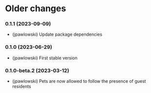 # Older changes
### 0.1.1 (2023-09-09)

-   (jpawlowski) Update package dependencies

### 0.1.0 (2023-06-29)

-   (jpawlowski) First stable version

### 0.1.0-beta.2 (2023-03-12)

-   (jpawlowski) Pets are now allowed to follow the presence of guest residents
